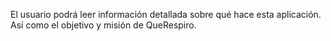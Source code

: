 El usuario podrá leer información detallada sobre qué hace esta aplicación. Así como el objetivo y misión de QueRespiro.